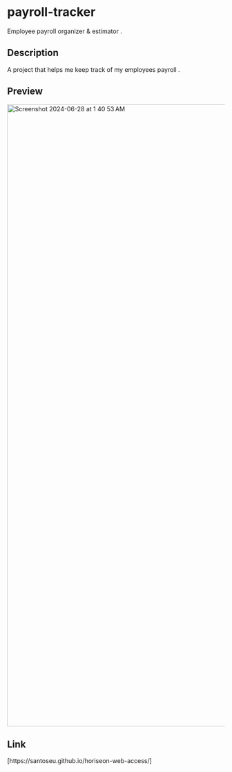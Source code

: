 <h1>payroll-tracker</h1>
<p>Employee payroll organizer & estimator .</p>


<h2>Description</h2>
<p>A project that helps me keep track of my employees payroll .</p> 


<h2>Preview</h2>
<img width="1440" alt="Screenshot 2024-06-28 at 1 40 53 AM" src="https://github.com/SantosEU/horiseon-web-access/assets/172340264/a387d69d-2523-42ee-bca6-4df857350583">






<h2>Link</h2>
[https://santoseu.github.io/horiseon-web-access/]

